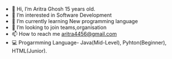 - 👋 Hi, I’m Aritra Ghosh 15 years old.
- 👀 I’m interested in Software Development
- 🌱 I’m currently learning New programming language 
- 💞️ I’m looking to join teams,organisation
- 📫 How to reach me aritra4456@gmail.com
- 💻 Progarmming Language- Java(Mid-Level), Pyhton(Beginner), HTML(Junior).
